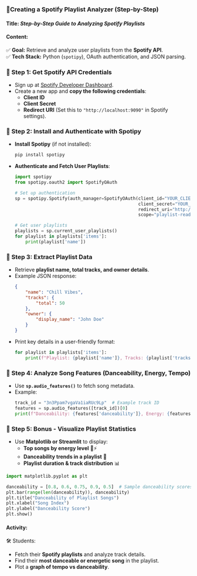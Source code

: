 ### **📌Creating a Spotify Playlist Analyzer (Step-by-Step)**  

#### **Title:** *Step-by-Step Guide to Analyzing Spotify Playlists*  

#### **Content:**  
✅ **Goal:** Retrieve and analyze user playlists from the **Spotify API**.  
✅ **Tech Stack:** Python (`spotipy`), OAuth authentication, and JSON parsing.  

### **🔹 Step 1: Get Spotify API Credentials**  
- Sign up at [Spotify Developer Dashboard](https://developer.spotify.com/dashboard).  
- Create a new app and **copy the following credentials**:  
  - **Client ID**  
  - **Client Secret**  
  - **Redirect URI** (Set this to `"http://localhost:9090"` in Spotify settings).  

### **🔹 Step 2: Install and Authenticate with Spotipy**  
- **Install Spotipy** (if not installed):
  ```bash
  pip install spotipy
  ```
- **Authenticate and Fetch User Playlists**:
  ```python
  import spotipy
  from spotipy.oauth2 import SpotifyOAuth

  # Set up authentication
  sp = spotipy.Spotify(auth_manager=SpotifyOAuth(client_id="YOUR_CLIENT_ID",
                                                 client_secret="YOUR_CLIENT_SECRET",
                                                 redirect_uri="http://localhost:9090",
                                                 scope="playlist-read-private"))

  # Get user playlists
  playlists = sp.current_user_playlists()
  for playlist in playlists['items']:
      print(playlist['name'])
  ```

### **🔹 Step 3: Extract Playlist Data**  
- Retrieve **playlist name, total tracks, and owner details**.
- Example JSON response:
  ```json
  {
      "name": "Chill Vibes",
      "tracks": {
          "total": 50
      },
      "owner": {
          "display_name": "John Doe"
      }
  }
  ```
- Print key details in a user-friendly format:
  ```python
  for playlist in playlists['items']:
      print(f"Playlist: {playlist['name']}, Tracks: {playlist['tracks']['total']}")
  ```

### **🔹 Step 4: Analyze Song Features (Danceability, Energy, Tempo)**  
- Use **`sp.audio_features()`** to fetch song metadata.
- Example:
  ```python
  track_id = "3n3Ppam7vgaVa1iaRUc9Lp"  # Example track ID
  features = sp.audio_features([track_id])[0]
  print(f"Danceability: {features['danceability']}, Energy: {features['energy']}")
  ```

### **🔹 Step 5: Bonus - Visualize Playlist Statistics**  
- Use **Matplotlib or Streamlit** to display:
  - **Top songs by energy level** 🎵⚡  
  - **Danceability trends in a playlist** 💃  
  - **Playlist duration & track distribution** 📊  

```python
import matplotlib.pyplot as plt

danceability = [0.8, 0.6, 0.75, 0.9, 0.5]  # Sample danceability scores
plt.bar(range(len(danceability)), danceability)
plt.title("Danceability of Playlist Songs")
plt.xlabel("Song Index")
plt.ylabel("Danceability Score")
plt.show()
```

#### **Activity:**  
🛠️ Students:  
   - Fetch their **Spotify playlists** and analyze track details.  
   - Find their **most danceable or energetic song** in the playlist.  
   - Plot a **graph of tempo vs danceability**.  


